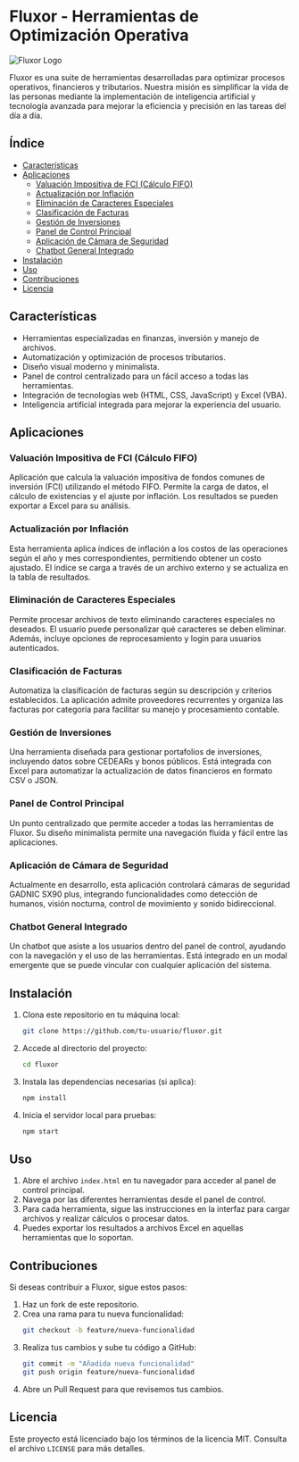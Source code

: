 
# Fluxor - Herramientas de Optimización Operativa

![Fluxor Logo](https://imgur.com/H3s5z7X) 

Fluxor es una suite de herramientas desarrolladas para optimizar procesos operativos, financieros y tributarios. Nuestra misión es simplificar la vida de las personas mediante la implementación de inteligencia artificial y tecnología avanzada para mejorar la eficiencia y precisión en las tareas del día a día.

## Índice
- [Características](#características)
- [Aplicaciones](#aplicaciones)
  - [Valuación Impositiva de FCI (Cálculo FIFO)](#valuación-impositiva-de-fci-cálculo-fifo)
  - [Actualización por Inflación](#actualización-por-inflación)
  - [Eliminación de Caracteres Especiales](#eliminación-de-caracteres-especiales)
  - [Clasificación de Facturas](#clasificación-de-facturas)
  - [Gestión de Inversiones](#gestión-de-inversiones)
  - [Panel de Control Principal](#panel-de-control-principal)
  - [Aplicación de Cámara de Seguridad](#aplicación-de-cámara-de-seguridad)
  - [Chatbot General Integrado](#chatbot-general-integrado)
- [Instalación](#instalación)
- [Uso](#uso)
- [Contribuciones](#contribuciones)
- [Licencia](#licencia)

## Características
- Herramientas especializadas en finanzas, inversión y manejo de archivos.
- Automatización y optimización de procesos tributarios.
- Diseño visual moderno y minimalista.
- Panel de control centralizado para un fácil acceso a todas las herramientas.
- Integración de tecnologías web (HTML, CSS, JavaScript) y Excel (VBA).
- Inteligencia artificial integrada para mejorar la experiencia del usuario.

## Aplicaciones

### Valuación Impositiva de FCI (Cálculo FIFO)
Aplicación que calcula la valuación impositiva de fondos comunes de inversión (FCI) utilizando el método FIFO. Permite la carga de datos, el cálculo de existencias y el ajuste por inflación. Los resultados se pueden exportar a Excel para su análisis.

### Actualización por Inflación
Esta herramienta aplica índices de inflación a los costos de las operaciones según el año y mes correspondientes, permitiendo obtener un costo ajustado. El índice se carga a través de un archivo externo y se actualiza en la tabla de resultados.

### Eliminación de Caracteres Especiales
Permite procesar archivos de texto eliminando caracteres especiales no deseados. El usuario puede personalizar qué caracteres se deben eliminar. Además, incluye opciones de reprocesamiento y login para usuarios autenticados.

### Clasificación de Facturas
Automatiza la clasificación de facturas según su descripción y criterios establecidos. La aplicación admite proveedores recurrentes y organiza las facturas por categoría para facilitar su manejo y procesamiento contable.

### Gestión de Inversiones
Una herramienta diseñada para gestionar portafolios de inversiones, incluyendo datos sobre CEDEARs y bonos públicos. Está integrada con Excel para automatizar la actualización de datos financieros en formato CSV o JSON.

### Panel de Control Principal
Un punto centralizado que permite acceder a todas las herramientas de Fluxor. Su diseño minimalista permite una navegación fluida y fácil entre las aplicaciones.

### Aplicación de Cámara de Seguridad
Actualmente en desarrollo, esta aplicación controlará cámaras de seguridad GADNIC SX90 plus, integrando funcionalidades como detección de humanos, visión nocturna, control de movimiento y sonido bidireccional.

### Chatbot General Integrado
Un chatbot que asiste a los usuarios dentro del panel de control, ayudando con la navegación y el uso de las herramientas. Está integrado en un modal emergente que se puede vincular con cualquier aplicación del sistema.

## Instalación

1. Clona este repositorio en tu máquina local:
   ```bash
   git clone https://github.com/tu-usuario/fluxor.git
   ```

2. Accede al directorio del proyecto:
   ```bash
   cd fluxor
   ```

3. Instala las dependencias necesarias (si aplica):
   ```bash
   npm install
   ```

4. Inicia el servidor local para pruebas:
   ```bash
   npm start
   ```

## Uso

1. Abre el archivo `index.html` en tu navegador para acceder al panel de control principal.
2. Navega por las diferentes herramientas desde el panel de control.
3. Para cada herramienta, sigue las instrucciones en la interfaz para cargar archivos y realizar cálculos o procesar datos.
4. Puedes exportar los resultados a archivos Excel en aquellas herramientas que lo soportan.

## Contribuciones

Si deseas contribuir a Fluxor, sigue estos pasos:

1. Haz un fork de este repositorio.
2. Crea una rama para tu nueva funcionalidad:
   ```bash
   git checkout -b feature/nueva-funcionalidad
   ```
3. Realiza tus cambios y sube tu código a GitHub:
   ```bash
   git commit -m "Añadida nueva funcionalidad"
   git push origin feature/nueva-funcionalidad
   ```
4. Abre un Pull Request para que revisemos tus cambios.

## Licencia

Este proyecto está licenciado bajo los términos de la licencia MIT. Consulta el archivo `LICENSE` para más detalles.

